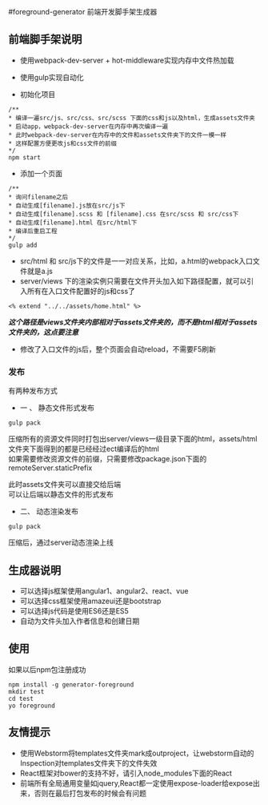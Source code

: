 #foreground-generator
前端开发脚手架生成器

## 前端脚手架说明
- 使用webpack-dev-server + hot-middleware实现内存中文件热加载
- 使用gulp实现自动化

- 初始化项目

```
/**
* 编译一遍src/js、src/css、src/scss 下面的css和js以及html，生成assets文件夹
* 启动app，webpack-dev-server在内存中再次编译一遍
* 此时webpack-dev-server在内存中的文件和assets文件夹下的文件一模一样
* 这样配置方便更改js和css文件的前缀
*/
npm start   
```

- 添加一个页面

```
/**
* 询问filename之后
* 自动生成[filename].js放在src/js下
* 自动生成[filename].scss 和 [filename].css 在src/scss 和 src/css下
* 自动生成[filename].html 在src/html下
* 编译后重启工程
*/ 
gulp add
```

- src/html 和 src/js下的文件是一一对应关系，比如，a.html的webpack入口文件就是a.js
- server/views 下的渲染实例只需要在文件开头加入如下路径配置，就可以引入所有在入口文件配置好的js和css了

```
<% extend "../../assets/home.html" %>
```
***这个路径是views文件夹内部相对于assets文件夹的，而不是html相对于assets文件夹的，这点要注意***

- 修改了入口文件的js后，整个页面会自动reload，不需要F5刷新

### 发布
有两种发布方式
- 一 、 静态文件形式发布
```
gulp pack 
```
压缩所有的资源文件同时打包出server/views一级目录下面的html，assets/html文件夹下面得到的都是已经经过ect编译后的html  
如果需要修改资源文件的前缀，只需要修改package.json下面的remoteServer.staticPrefix   

此时assets文件夹可以直接交给后端  
可以让后端以静态文件的形式发布  

- 二、 动态渲染发布
```
gulp pack
```
压缩后，通过server动态渲染上线


## 生成器说明
- 可以选择js框架使用angular1、angular2、react、vue
- 可以选择css框架使用amazeui还是bootstrap
- 可以选择js代码是使用ES6还是ES5
- 自动为文件头加入作者信息和创建日期

## 使用

如果以后npm包注册成功
```
npm install -g generator-foreground
mkdir test 
cd test
yo foreground
```

## 友情提示
- 使用Webstorm将templates文件夹mark成outproject，让webstorm自动的Inspection对templates文件夹下的文件失效
- React框架对bower的支持不好，请引入node_modules下面的React
- 前端所有全局通用变量如jquery,React都一定使用expose-loader给expose出来，否则在最后打包发布的时候会有问题
